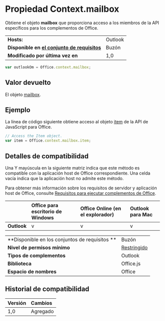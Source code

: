 
# Propiedad Context.mailbox
Obtiene el objeto **mailbox** que proporciona acceso a los miembros de la API específicos para los complementos de Office.

|||
|:-----|:-----|
|**Hosts:**|Outlook|
|**Disponible en [el conjunto de requisitos](../../docs/overview/specify-office-hosts-and-api-requirements.md)**|Buzón|
|**Modificado por última vez en**|1,0|

```js
var outlookOm = Office.context.mailbox;
```


## Valor devuelto

El objeto [mailbox](http://msdn.microsoft.com/library/a3880d3b-8a09-4cf9-9274-f2682cb3b769%28Office.15%29.aspx).


## Ejemplo

La línea de código siguiente obtiene acceso al objeto [item](http://msdn.microsoft.com/library/ad288df1-3ca2-474c-bea4-c51f46e6fc43%28Office.15%29.aspx) de la API de JavaScript para Office.


```js
// Access the Item object.
var item = Office.context.mailbox.item;

```




## Detalles de compatibilidad


Una Y mayúscula en la siguiente matriz indica que este método es compatible con la aplicación host de Office correspondiente. Una celda vacía indica que la aplicación host no admite este método.

Para obtener más información sobre los requisitos de servidor y aplicación host de Office, consulte [Requisitos para ejecutar complementos de Office](../../docs/overview/requirements-for-running-office-add-ins.md).


||**Office para escritorio de Windows**|**Office Online (en el explorador)**|**Outlook para Mac**|
|:-----|:-----|:-----|:-----|
|**Outlook**|v|v|v|

|||
|:-----|:-----|
|**Disponible en los conjuntos de requisitos **|Buzón|
|**Nivel de permisos mínimo**|[Restringido](../../docs/develop/requesting-permissions-for-api-use-in-content-and-task-pane-add-ins.md)|
|**Tipos de complementos**|Outlook|
|**Biblioteca**|Office.js|
|**Espacio de nombres**|Office|

## Historial de compatibilidad


|**Versión**|**Cambios**|
|:-----|:-----|
|1,0|Agregado|
